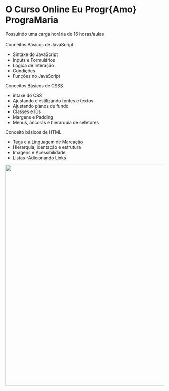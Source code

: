 # O Curso Online Eu Progr{Amo} PrograMaria 
Possuindo uma carga horária de 16 horas/aulas 
</br></br>
Conceitos Básicos de JavaScript
- Sintaxe do JavaScript
- Inputs e Formulários
- Lógica de Interação
- Condições
- Funções no JavaScript

Conceitos Básicos de CSSS
- intaxe do CSS
- Ajustando e estilizando fontes e textos
- Ajustando planos de fundo
- Classes e IDs
- Margens e Padding
- Menus, âncoras e hierarquia de seletores

Conceito básicos de HTML
- Tags e a Linguagem de Marcação
- Hierarquia, identação e estrutura
- Imagens e Acessibilidade
- Listas
-Adicionando Links

<div align="center">
<img src="https://user-images.githubusercontent.com/80546584/147698927-6b493bef-a8f9-4d07-b1a9-d8714a8cf45d.png" width="700px" />
</div>

